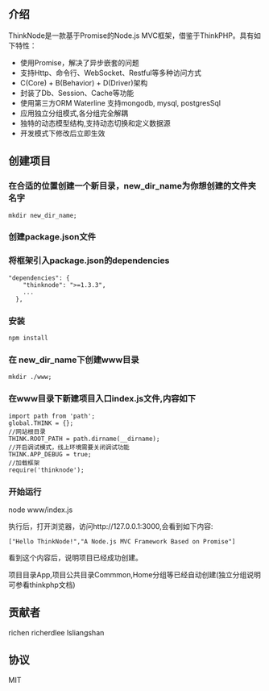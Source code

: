 ## 介绍

ThinkNode是一款基于Promise的Node.js MVC框架，借鉴于ThinkPHP。具有如下特性：

* 使用Promise，解决了异步嵌套的问题
* 支持Http、命令行、WebSocket、Restful等多种访问方式
* C(Core) + B(Behavior) + D(Driver)架构
* 封装了Db、Session、Cache等功能
* 使用第三方ORM Waterline 支持mongodb, mysql, postgresSql
* 应用独立分组模式,各分组完全解耦
* 独特的动态模型结构,支持动态切换和定义数据源
* 开发模式下修改后立即生效


## 创建项目


### 在合适的位置创建一个新目录，new_dir_name为你想创建的文件夹名字
```
mkdir new_dir_name; 
```
### 创建package.json文件

### 将框架引入package.json的dependencies
```
"dependencies": {
    "thinknode": ">=1.3.3",
    ...
  },
```
### 安装
```
npm install
```
### 在 new_dir_name下创建www目录
```
mkdir ./www;
```
### 在www目录下新建项目入口index.js文件,内容如下
```
import path from 'path';
global.THINK = {};
//网站根目录
THINK.ROOT_PATH = path.dirname(__dirname);
//开启调试模式，线上环境需要关闭调试功能
THINK.APP_DEBUG = true;
//加载框架
require('thinknode');
```
### 开始运行
node www/index.js

执行后，打开浏览器，访问http://127.0.0.1:3000,会看到如下内容:

```
["Hello ThinkNode!","A Node.js MVC Framework Based on Promise"]
```

看到这个内容后，说明项目已经成功创建。

项目目录App,项目公共目录Commmon,Home分组等已经自动创建(独立分组说明可参看thinkphp文档)

## 贡献者

richen 
richerdlee
lsliangshan

## 协议

MIT